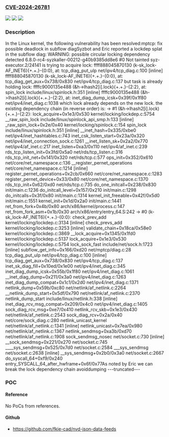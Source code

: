### [CVE-2024-26781](https://cve.mitre.org/cgi-bin/cvename.cgi?name=CVE-2024-26781)
![](https://img.shields.io/static/v1?label=Product&message=Linux&color=blue)
![](https://img.shields.io/static/v1?label=Version&message=8affdbb3e2ef%3C%2070e5b013538d%20&color=brighgreen)
![](https://img.shields.io/static/v1?label=Vulnerability&message=n%2Fa&color=brighgreen)

### Description

In the Linux kernel, the following vulnerability has been resolved:mptcp: fix possible deadlock in subflow diagSyzbot and Eric reported a lockdep splat in the subflow diag:   WARNING: possible circular locking dependency detected   6.8.0-rc4-syzkaller-00212-g40b9385dd8e6 #0 Not tainted   syz-executor.2/24141 is trying to acquire lock:   ffff888045870130 (k-sk_lock-AF_INET6){+.+.}-{0:0}, at:   tcp_diag_put_ulp net/ipv4/tcp_diag.c:100 [inline]   ffff888045870130 (k-sk_lock-AF_INET6){+.+.}-{0:0}, at:   tcp_diag_get_aux+0x738/0x830 net/ipv4/tcp_diag.c:137   but task is already holding lock:   ffffc9000135e488 (&h->lhash2[i].lock){+.+.}-{2:2}, at: spin_lock   include/linux/spinlock.h:351 [inline]   ffffc9000135e488 (&h->lhash2[i].lock){+.+.}-{2:2}, at:   inet_diag_dump_icsk+0x39f/0x1f80 net/ipv4/inet_diag.c:1038   which lock already depends on the new lock.   the existing dependency chain (in reverse order) is:   -> #1 (&h->lhash2[i].lock){+.+.}-{2:2}:   lock_acquire+0x1e3/0x530 kernel/locking/lockdep.c:5754   __raw_spin_lock include/linux/spinlock_api_smp.h:133 [inline]   _raw_spin_lock+0x2e/0x40 kernel/locking/spinlock.c:154   spin_lock include/linux/spinlock.h:351 [inline]   __inet_hash+0x335/0xbe0 net/ipv4/inet_hashtables.c:743   inet_csk_listen_start+0x23a/0x320 net/ipv4/inet_connection_sock.c:1261   __inet_listen_sk+0x2a2/0x770 net/ipv4/af_inet.c:217   inet_listen+0xa3/0x110 net/ipv4/af_inet.c:239   rds_tcp_listen_init+0x3fd/0x5a0 net/rds/tcp_listen.c:316   rds_tcp_init_net+0x141/0x320 net/rds/tcp.c:577   ops_init+0x352/0x610 net/core/net_namespace.c:136   __register_pernet_operations net/core/net_namespace.c:1214 [inline]   register_pernet_operations+0x2cb/0x660 net/core/net_namespace.c:1283   register_pernet_device+0x33/0x80 net/core/net_namespace.c:1370   rds_tcp_init+0x62/0xd0 net/rds/tcp.c:735   do_one_initcall+0x238/0x830 init/main.c:1236   do_initcall_level+0x157/0x210 init/main.c:1298   do_initcalls+0x3f/0x80 init/main.c:1314   kernel_init_freeable+0x42f/0x5d0 init/main.c:1551   kernel_init+0x1d/0x2a0 init/main.c:1441   ret_from_fork+0x4b/0x80 arch/x86/kernel/process.c:147   ret_from_fork_asm+0x1b/0x30 arch/x86/entry/entry_64.S:242   -> #0 (k-sk_lock-AF_INET6){+.+.}-{0:0}:   check_prev_add kernel/locking/lockdep.c:3134 [inline]   check_prevs_add kernel/locking/lockdep.c:3253 [inline]   validate_chain+0x18ca/0x58e0 kernel/locking/lockdep.c:3869   __lock_acquire+0x1345/0x1fd0 kernel/locking/lockdep.c:5137   lock_acquire+0x1e3/0x530 kernel/locking/lockdep.c:5754   lock_sock_fast include/net/sock.h:1723 [inline]   subflow_get_info+0x166/0xd20 net/mptcp/diag.c:28   tcp_diag_put_ulp net/ipv4/tcp_diag.c:100 [inline]   tcp_diag_get_aux+0x738/0x830 net/ipv4/tcp_diag.c:137   inet_sk_diag_fill+0x10ed/0x1e00 net/ipv4/inet_diag.c:345   inet_diag_dump_icsk+0x55b/0x1f80 net/ipv4/inet_diag.c:1061   __inet_diag_dump+0x211/0x3a0 net/ipv4/inet_diag.c:1263   inet_diag_dump_compat+0x1c1/0x2d0 net/ipv4/inet_diag.c:1371   netlink_dump+0x59b/0xc80 net/netlink/af_netlink.c:2264   __netlink_dump_start+0x5df/0x790 net/netlink/af_netlink.c:2370   netlink_dump_start include/linux/netlink.h:338 [inline]   inet_diag_rcv_msg_compat+0x209/0x4c0 net/ipv4/inet_diag.c:1405   sock_diag_rcv_msg+0xe7/0x410   netlink_rcv_skb+0x1e3/0x430 net/netlink/af_netlink.c:2543   sock_diag_rcv+0x2a/0x40 net/core/sock_diag.c:280   netlink_unicast_kernel net/netlink/af_netlink.c:1341 [inline]   netlink_unicast+0x7ea/0x980 net/netlink/af_netlink.c:1367   netlink_sendmsg+0xa3b/0xd70 net/netlink/af_netlink.c:1908   sock_sendmsg_nosec net/socket.c:730 [inline]   __sock_sendmsg+0x221/0x270 net/socket.c:745   ____sys_sendmsg+0x525/0x7d0 net/socket.c:2584   ___sys_sendmsg net/socket.c:2638 [inline]   __sys_sendmsg+0x2b0/0x3a0 net/socket.c:2667   do_syscall_64+0xf9/0x240   entry_SYSCALL_64_after_hwframe+0x6f/0x77As noted by Eric we can break the lock dependency chain avoiddumping ---truncated---

### POC

#### Reference
No PoCs from references.

#### Github
- https://github.com/fkie-cad/nvd-json-data-feeds


